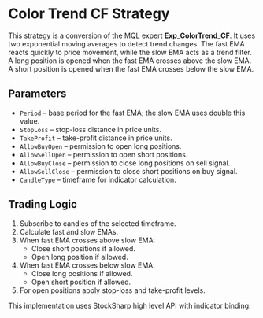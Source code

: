 # Color Trend CF Strategy

This strategy is a conversion of the MQL expert **Exp_ColorTrend_CF**. It uses two exponential moving averages to detect trend changes. The fast EMA reacts quickly to price movement, while the slow EMA acts as a trend filter. A long position is opened when the fast EMA crosses above the slow EMA. A short position is opened when the fast EMA crosses below the slow EMA.

## Parameters

- `Period` – base period for the fast EMA; the slow EMA uses double this value.
- `StopLoss` – stop-loss distance in price units.
- `TakeProfit` – take-profit distance in price units.
- `AllowBuyOpen` – permission to open long positions.
- `AllowSellOpen` – permission to open short positions.
- `AllowBuyClose` – permission to close long positions on sell signal.
- `AllowSellClose` – permission to close short positions on buy signal.
- `CandleType` – timeframe for indicator calculation.

## Trading Logic

1. Subscribe to candles of the selected timeframe.
2. Calculate fast and slow EMAs.
3. When fast EMA crosses above slow EMA:
   - Close short positions if allowed.
   - Open long position if allowed.
4. When fast EMA crosses below slow EMA:
   - Close long positions if allowed.
   - Open short position if allowed.
5. For open positions apply stop-loss and take-profit levels.

This implementation uses StockSharp high level API with indicator binding.
